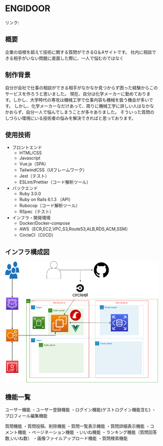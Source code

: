 # ENGIDOOR
リンク:

## 概要
企業の垣根を超えて技術に関する質問ができるQ＆Aサイトです。
社内に相談できる相手がいない問題に直面した際に、一人で悩むのではなく

## 制作背景
自分が会社で仕事の相談ができる相手がなかなか見つからず困った経験からこのサービスを作ろうと思いました。
現在、自分は化学メーカーに勤めております。しかし、大学時代の専攻は機械工学で仕事内容も機械を扱う機会が多いです。
しかし、化学メーカーなだけあって、周りに機械工学に詳しい人はなかなかおらず、自分一人で悩んでしまうことが多々ありました。
そういった質問のしづらい環境にいる技術者の悩みを解決できればと思っております。

## 使用技術
* フロントエンド  
  * HTML/CSS
  * Javascript
  * Vue.js（SPA）
  * TailwindCSS（UIフレームワーク）
  * Jest（テスト）
  * ESLint/Prettier（コード解析ツール）
* バックエンド  
  * Ruby 3.0.0
  * Ruby on Rails 6.1.3 （API）
  * Rubocop（コード解析ツール）
  * RSpec（テスト）
* インフラ・開発環境  
  * Docker/Docker-compose
  * AWS（ECR,EC2,VPC,S3,Route53,ALB,RDS,ACM,SSM）
  * CircleCI（CI/CD）

## インフラ構成図

<img src="app/assets/images/aws.png">

## 機能一覧
ユーザー機能
・ユーザー登録機能
・ログイン機能(ゲストログイン機能含む)
・プロフィール編集機能

質問機能
・質問投稿、削除機能
・質問一覧表示機能
・質問詳細表示機能
・コメント機能
・ページネーション機能
・いいね機能
・ランキング機能（質問回答数,いいね数）
・画像ファイルアップロード機能
・質問検索機能
